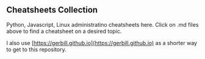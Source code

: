 ## Cheatsheets Collection

Python, Javascript, Linux administratino cheatsheets here.
Click on .md files above to find a cheatsheet on a desired topic.

I also use [https://gerbill.github.io](https://gerbill.github.io) as a shorter way to get to this repository.
